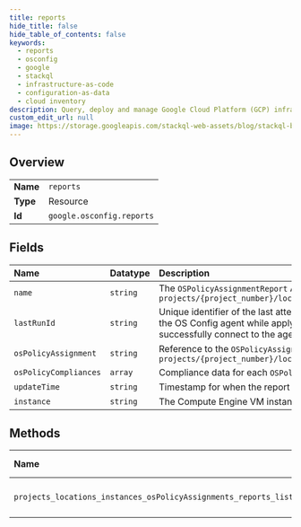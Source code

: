 ```yaml
---
title: reports
hide_title: false
hide_table_of_contents: false
keywords:
  - reports
  - osconfig
  - google    
  - stackql
  - infrastructure-as-code
  - configuration-as-data
  - cloud inventory
description: Query, deploy and manage Google Cloud Platform (GCP) infrastructure and resources using SQL
custom_edit_url: null
image: https://storage.googleapis.com/stackql-web-assets/blog/stackql-blog-post-featured-image.png
---
```

  
    

## Overview
<table><tbody>
<tr><td><b>Name</b></td><td><code>reports</code></td></tr>
<tr><td><b>Type</b></td><td>Resource</td></tr>
<tr><td><b>Id</b></td><td><code>google.osconfig.reports</code></td></tr>
</tbody></table>

## Fields
| Name | Datatype | Description |
|:-----|:---------|:------------|
| `name` | `string` | The `OSPolicyAssignmentReport` API resource name. Format: `projects/{project_number}/locations/{location}/instances/{instance_id}/osPolicyAssignments/{os_policy_assignment_id}/report` |
| `lastRunId` | `string` | Unique identifier of the last attempted run to apply the OS policies associated with this assignment on the VM. This ID is logged by the OS Config agent while applying the OS policies associated with this assignment on the VM. NOTE: If the service is unable to successfully connect to the agent for this run, then this id will not be available in the agent logs. |
| `osPolicyAssignment` | `string` | Reference to the `OSPolicyAssignment` API resource that the `OSPolicy` belongs to. Format: `projects/{project_number}/locations/{location}/osPolicyAssignments/{os_policy_assignment_id@revision_id}` |
| `osPolicyCompliances` | `array` | Compliance data for each `OSPolicy` that is applied to the VM. |
| `updateTime` | `string` | Timestamp for when the report was last generated. |
| `instance` | `string` | The Compute Engine VM instance name. |
## Methods
| Name | Accessible by | Required Params |
|:-----|:--------------|:----------------|
| `projects_locations_instances_osPolicyAssignments_reports_list` | `SELECT` | `instancesId, locationsId, osPolicyAssignmentsId, projectsId` |
